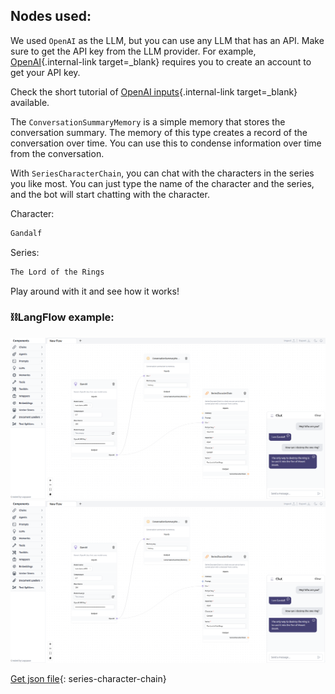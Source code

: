 ## Nodes used:

We used `OpenAI` as the LLM, but you can use any LLM that has an API. Make sure to get the API key from the LLM provider. For example, [OpenAI](https://platform.openai.com/account/api-keys){.internal-link target=_blank} requires you to create an account to get your API key.

Check the short tutorial of [OpenAI inputs](llms.md){.internal-link target=_blank} available.

The `ConversationSummaryMemory` is a simple memory that stores the conversation summary. The memory of this type creates a record of the conversation over time. You can use this to condense information over time from the conversation.

With `SeriesCharacterChain`, you can chat with the characters in the series you like most. You can just type the name of the character and the series, and the bot will start chatting with the character.

Character:
    
``` txt
Gandalf
```

Series:
    
``` txt
The Lord of the Rings
```

Play around with it and see how it works!

### ⛓️LangFlow example:

![!Description](img/series-character-chain.png#only-dark)
![!Description](img/series-character-chain.png#only-light)

[Get json file](data/Series-character-chain.json){: series-character-chain}